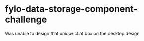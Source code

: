 # fylo-data-storage-component-challenge



Was unable to design that unique chat box on the desktop design
